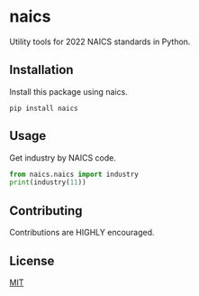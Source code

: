 # naics
Utility tools for 2022 NAICS standards in Python.

## Installation
Install this package using naics.
```
pip install naics
```

## Usage
Get industry by NAICS code.
```py
from naics.naics import industry
print(industry(11))
```

## Contributing
Contributions are HIGHLY encouraged.

## License
[MIT](https://choosealicense.com/licenses/mit/)
